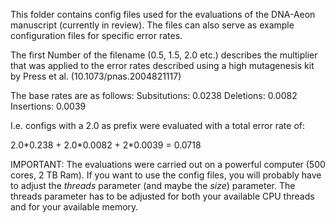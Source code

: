 This folder contains config files used for the evaluations of the DNA-Aeon manuscript (currently in review).
The files can also serve as example configuration files for specific error rates.

The first Number of the filename (0.5, 1.5, 2.0 etc.) describes the multiplier that was applied to the 
error rates described using a high mutagenesis kit by Press et al. (10.1073/pnas.2004821117)

The base rates are as follows:
Subsitutions: 0.0238
Deletions:    0.0082
Insertions:   0.0039

I.e. configs with a 2.0 as prefix were evaluated with a total error rate of:

2.0\*0.238 + 2.0\*0.0082 + 2\*0.0039 = 0.0718

IMPORTANT: The evaluations were carried out on a powerful computer (500 cores, 2 TB Ram). If you want to use the 
config files, you will probably have to adjust the *threads* parameter (and maybe the *size*) parameter. The threads parameter
has to be adjusted for both your available CPU threads and for your available memory.
